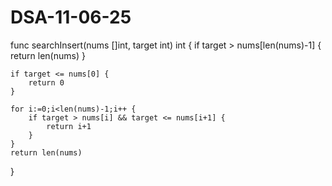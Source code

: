 # DSA-11-06-25
func searchInsert(nums []int, target int) int {
    if target > nums[len(nums)-1] {
        return len(nums)
    }

    if target <= nums[0] {
        return 0
    }
    
    for i:=0;i<len(nums)-1;i++ {
        if target > nums[i] && target <= nums[i+1] {
            return i+1
        }
    }
    return len(nums)
}
